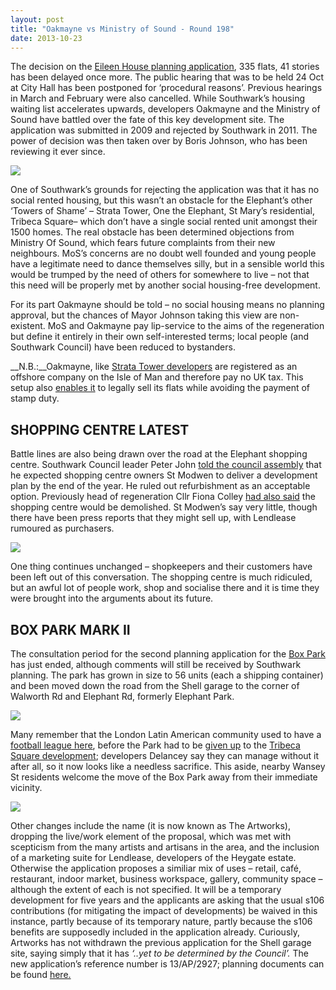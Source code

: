 ```yaml
---
layout: post
title: "Oakmayne vs Ministry of Sound - Round 198"
date: 2013-10-23
---
```

The decision on the [Eileen House planning application](https://planningonline.southwark.gov.uk/AcolNetCGI.exe?ACTION=UNWRAP&RIPNAME=Root.PgeDocs&TheSystemkey=9531326), 335 flats, 41 stories  has been delayed once more.  The public hearing that was to be held 24 Oct at City Hall has been postponed for ‘procedural reasons’.  Previous hearings in March and February were also cancelled.
While Southwark’s housing waiting list accelerates upwards, developers Oakmayne and the Ministry of Sound have battled over the fate of this key development site.  The application was submitted in 2009 and rejected by Southwark in 2011.  The power of decision was then taken over by Boris Johnson, who has been reviewing it ever since.

![](https://southwarknotes.files.wordpress.com/2009/12/eileen-housenew.jpg)

One of Southwark’s grounds for rejecting the application was that it has no social rented housing, but this wasn’t an obstacle for the Elephant’s other ‘Towers of Shame’ – Strata Tower, One the Elephant, St Mary’s residential, Tribeca Square– which don’t have a single social rented unit amongst their 1500 homes.  The real obstacle has been determined objections from Ministry Of Sound, which fears future complaints from their new neighbours.
MoS’s concerns are no doubt well founded and young people have a legitimate need to dance themselves silly, but in a sensible world this would be trumped by the need of others for somewhere to live – not that this need will be properly met by another social housing-free development. 

For its part Oakmayne  should be told – no social housing means no planning approval, but the chances of Mayor Johnson taking this view are non-existent.
MoS and Oakmayne pay lip-service to the aims of the regeneration but define it entirely in their own self-interested terms; local people (and Southwark Council) have been reduced to bystanders.

__N.B.:__Oakmayne, like [Strata Tower developers](https://crappistmartin.github.io/images/StrataLRTitle.pdf) are registered as an offshore company on the Isle of Man and therefore pay no UK tax. This setup also [enables it](https://www.theguardian.com/uk/2012/dec/16/london-property-tax-avoidance-offshore) to legally sell its flats while avoiding the payment of stamp duty.

## SHOPPING CENTRE LATEST
Battle lines are also being drawn over the road at the Elephant shopping centre.  Southwark Council leader Peter John [told the council assembly](https://www.london-se1.co.uk/news/view/7151) that he expected shopping centre owners St Modwen to deliver a development plan by the end of the year. He ruled out refurbishment as an acceptable option. Previously head of regeneration Cllr Fiona Colley [had also said](https://www.london-se1.co.uk/news/view/7077) the shopping centre would be demolished. St Modwen’s say very little, though there have been press reports that they might sell up, with Lendlease rumoured as purchasers.

![](https://www.london-se1.co.uk/news/imageuploads/1255443526_80.177.117.97.jpg)

One thing continues unchanged – shopkeepers and their customers have been left out of this conversation. The shopping centre is much ridiculed, but an awful lot of people work, shop and socialise there and it is time they were brought into the arguments about its future.

## BOX PARK MARK II
The consultation period for the second planning application for the [Box Park](/2013-06-22-a-little-bit-of-shoreditch/) has just ended, although comments will still be received by Southwark planning.  The park has grown in size to 56 units (each a shipping container) and been moved down the road from the Shell garage to the corner of Walworth Rd and Elephant Rd, formerly Elephant Park. 

![](https://southwarknotes.files.wordpress.com/2012/07/elephant-rd.jpg)

Many remember that the London Latin American community used to have a [football league here](https://www.thefirstpint.co.uk/2011/04/16/londons-heygate-estate-the-end-of-utopia/), before the Park had to be [given up](https://elephantamenity.wordpress.com/2011/02/28/no-more-football-on-the-elephant-park/) to the [Tribeca Square development](https://www.london-se1.co.uk/news/view/3641); developers Delancey say they can manage without it after all, so it now looks like a needless sacrifice.
This aside, nearby Wansey St residents welcome the move of the Box Park away from their immediate vicinity.

![](https://4.bp.blogspot.com/-ujXl9dbqKE8/UYfaKxGkomI/AAAAAAAABDE/FC250zOeDRU/s1600/IMG_3352.JPG)

Other changes include the name (it is now known as The Artworks), dropping the live/work element of the proposal, which was met with scepticism from the many artists and artisans in the area, and the inclusion of a marketing suite for Lendlease, developers of the Heygate estate.  Otherwise the application proposes a similiar mix of  uses – retail, café, restaurant, indoor market, business workspace, gallery, community space – although the extent of each is not specified.
It will be a temporary development for five years and the applicants are asking that the usual s106 contributions (for mitigating the impact of developments) be waived in this instance, partly because of its temporary nature, partly because the s106 benefits are supposedly included in the application already.
Curiously, Artworks has not withdrawn the previous application for the Shell garage site, saying simply that it has _‘..yet to be determined by the Council’._ The new application’s reference  number is 13/AP/2927; planning documents can be found [here.](https://planningonline.southwark.gov.uk/AcolNetCGI.exe?ACTION=UNWRAP&RIPNAME=Root.PgeDocs&TheSystemkey=9551217)
